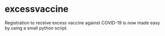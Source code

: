 # excessvaccine
Registration to receive excess vaccine against COVID-19 is now made easy by using a small python script.
